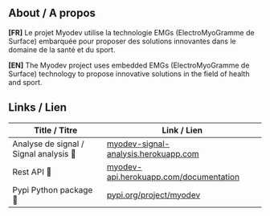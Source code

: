 ## About / A propos
**[FR]** Le projet Myodev utilise la technologie EMGs (ElectroMyoGramme de Surface) embarquée pour proposer des solutions innovantes dans le domaine de la santé et du sport.


**[EN]** The Myodev project uses embedded EMGs (ElectroMyoGramme de Surface) technology to propose innovative solutions in the field of health and sport.

## Links / Lien

| Title / Titre                           | Link / Lien                                                                           |
|-----------------------------------------|---------------------------------------------------------------------------------------|
| Analyse de signal / Signal analysis  📶 | [myodev-signal-analysis.herokuapp.com](https://myodev-signal-analysis.herokuapp.com/) |
| Rest API                             🤖 | [myodev-api.herokuapp.com/documentation](https://myodev-api.herokuapp.com/documentation) |
| Pypi Python package                  🐍 | [pypi.org/project/myodev](https://pypi.org/project/myodev/)|

